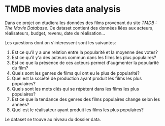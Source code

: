 # TMDB movies data analysis

Dans ce projet on étudiera les données des films provenant du site *TMDB : The Movie Database*. Ce dataset contient des données liées aux acteurs, réalisateurs, budget, revenu, date de réalisation...

Les questions dont on s'interessent sont les suivantes:
1. Est ce qu'il y a une relation entre la popularité et la moyenne des votes?
2. Est ce qu'il y'a des acteurs commun dans les films les plus populaires?
3. Est ce que la présence de ces acteurs permet d'augmenter la popularité du film?
4. Quels sont les genres de films qui ont eu le plus de popularité?
5. Quel est la société de production ayant produit les films les plus populaires?
6. Quels sont les mots clés qui se répètent dans les films les plus populaires?
7. Est ce que la tendance des genres des films populaires change selon les années?
8. Quel est le réalisateur ayant produit les films les plus populaires?


Le dataset se trouve au niveau du dossier data.